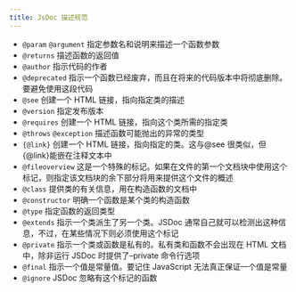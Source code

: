 ```yaml
---
title: JsDoc 描述规范
---
```


* `@param` `@argument` 指定参数名和说明来描述一个函数参数
* `@returns` 描述函数的返回值
* `@author` 指示代码的作者
* `@deprecated` 指示一个函数已经废弃，而且在将来的代码版本中将彻底删除。要避免使用这段代码
* `@see` 创建一个 HTML 链接，指向指定类的描述
* `@version` 指定发布版本
* `@requires` 创建一个 HTML 链接，指向这个类所需的指定类
* `@throws` `@exception` 描述函数可能抛出的异常的类型
* `{@link}` 创建一个 HTML 链接，指向指定的类。这与@see 很类似，但{@link}能嵌在注释文本中
* `@fileoverview` 这是一个特殊的标记。如果在文件的第一个文档块中使用这个标记，则指定该文档块的余下部分将用来提供这个文件的概述
* `@class` 提供类的有关信息，用在构造函数的文档中
* `@constructor` 明确一个函数是某个类的构造函数
* `@type` 指定函数的返回类型
* `@extends` 指示一个类派生了另一个类。JSDoc 通常自己就可以检测出这种信息，不过，在某些情况下则必须使用这个标记
* `@private` 指示一个类或函数是私有的。私有类和函数不会出现在 HTML 文档中，除非运行 JSDoc 时提供了–private 命令行选项
* `@final` 指示一个值是常量值。要记住 JavaScript 无法真正保证一个值是常量
* `@ignore` JSDoc 忽略有这个标记的函数
